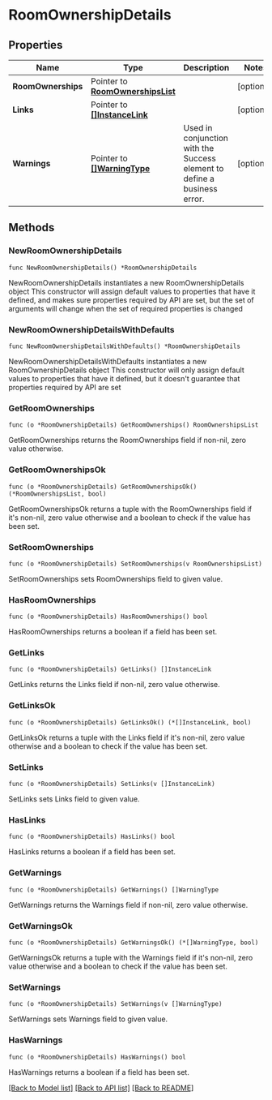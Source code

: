 # RoomOwnershipDetails

## Properties

Name | Type | Description | Notes
------------ | ------------- | ------------- | -------------
**RoomOwnerships** | Pointer to [**RoomOwnershipsList**](RoomOwnershipsList.md) |  | [optional] 
**Links** | Pointer to [**[]InstanceLink**](InstanceLink.md) |  | [optional] 
**Warnings** | Pointer to [**[]WarningType**](WarningType.md) | Used in conjunction with the Success element to define a business error. | [optional] 

## Methods

### NewRoomOwnershipDetails

`func NewRoomOwnershipDetails() *RoomOwnershipDetails`

NewRoomOwnershipDetails instantiates a new RoomOwnershipDetails object
This constructor will assign default values to properties that have it defined,
and makes sure properties required by API are set, but the set of arguments
will change when the set of required properties is changed

### NewRoomOwnershipDetailsWithDefaults

`func NewRoomOwnershipDetailsWithDefaults() *RoomOwnershipDetails`

NewRoomOwnershipDetailsWithDefaults instantiates a new RoomOwnershipDetails object
This constructor will only assign default values to properties that have it defined,
but it doesn't guarantee that properties required by API are set

### GetRoomOwnerships

`func (o *RoomOwnershipDetails) GetRoomOwnerships() RoomOwnershipsList`

GetRoomOwnerships returns the RoomOwnerships field if non-nil, zero value otherwise.

### GetRoomOwnershipsOk

`func (o *RoomOwnershipDetails) GetRoomOwnershipsOk() (*RoomOwnershipsList, bool)`

GetRoomOwnershipsOk returns a tuple with the RoomOwnerships field if it's non-nil, zero value otherwise
and a boolean to check if the value has been set.

### SetRoomOwnerships

`func (o *RoomOwnershipDetails) SetRoomOwnerships(v RoomOwnershipsList)`

SetRoomOwnerships sets RoomOwnerships field to given value.

### HasRoomOwnerships

`func (o *RoomOwnershipDetails) HasRoomOwnerships() bool`

HasRoomOwnerships returns a boolean if a field has been set.

### GetLinks

`func (o *RoomOwnershipDetails) GetLinks() []InstanceLink`

GetLinks returns the Links field if non-nil, zero value otherwise.

### GetLinksOk

`func (o *RoomOwnershipDetails) GetLinksOk() (*[]InstanceLink, bool)`

GetLinksOk returns a tuple with the Links field if it's non-nil, zero value otherwise
and a boolean to check if the value has been set.

### SetLinks

`func (o *RoomOwnershipDetails) SetLinks(v []InstanceLink)`

SetLinks sets Links field to given value.

### HasLinks

`func (o *RoomOwnershipDetails) HasLinks() bool`

HasLinks returns a boolean if a field has been set.

### GetWarnings

`func (o *RoomOwnershipDetails) GetWarnings() []WarningType`

GetWarnings returns the Warnings field if non-nil, zero value otherwise.

### GetWarningsOk

`func (o *RoomOwnershipDetails) GetWarningsOk() (*[]WarningType, bool)`

GetWarningsOk returns a tuple with the Warnings field if it's non-nil, zero value otherwise
and a boolean to check if the value has been set.

### SetWarnings

`func (o *RoomOwnershipDetails) SetWarnings(v []WarningType)`

SetWarnings sets Warnings field to given value.

### HasWarnings

`func (o *RoomOwnershipDetails) HasWarnings() bool`

HasWarnings returns a boolean if a field has been set.


[[Back to Model list]](../README.md#documentation-for-models) [[Back to API list]](../README.md#documentation-for-api-endpoints) [[Back to README]](../README.md)


